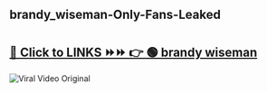 
 ## brandy_wiseman-Only-Fans-Leaked

# <h2><a href="https://clipsfans.com/brandy_wiseman&ref=git">🔗 Click to LINKS ⏩⏩ 👉 🟢 brandy wiseman </a></h2>

<a href="https://clipsfans.com/brandy_wiseman&ref=git" rel="nofollow" data-target="animated-image.originalLink"><img src="https://i.ibb.co.com/xMMVF88/686577567.gif" alt="Viral Video Original" style="max-width: 100%; display: inline-block;" data-target="animated-image.originalImage"></a>
